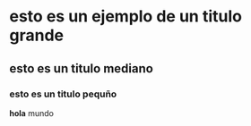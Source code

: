 # esto es un ejemplo de un titulo grande 
## esto es un titulo mediano 
### esto es un titulo pequño
**hola** mundo
